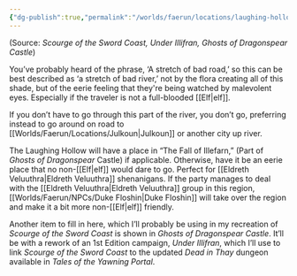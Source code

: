 ```yaml
---
{"dg-publish":true,"permalink":"/worlds/faerun/locations/laughing-hollow/"}
---
```



(Source: *Scourge of the Sword Coast, Under Illifran, Ghosts of Dragonspear Castle*)

You’ve probably heard of the phrase, ‘A stretch of bad road,’ so this can be best described as ‘a stretch of bad river,’ not by the flora creating all of this shade, but of the eerie feeling that they're being watched by malevolent eyes. Especially if the traveler is not a full-blooded [[Elf\|elf]].

If you don’t have to go through this part of the river, you don’t go, preferring instead to go around on road to [[Worlds/Faerun/Locations/Julkoun\|Julkoun]] or another city up river.

The Laughing Hollow will have a place in “The Fall of Illefarn,” (Part of *Ghosts of Dragonspear* Castle) if applicable. Otherwise, have it be an eerie place that no non-[[Elf\|elf]] would dare to go. Perfect for [[Eldreth Veluuthra\|Eldreth Veluuthra]] shenanigans. If the party manages to deal with the [[Eldreth Veluuthra\|Eldreth Veluuthra]] group in this region, [[Worlds/Faerun/NPCs/Duke Floshin\|Duke Floshin]] will take over the region and make it a bit more non-[[Elf\|elf]] friendly.

Another item to fill in here, which I’ll probably be using in my recreation of *Scourge of the Sword Coast* is shown in *Ghosts of Dragonspear Castle*. It’ll be with a rework of an 1st Edition campaign, *Under Illifran*, which I’ll use to link *Scourge of the Sword Coast* to the updated *Dead in Thay* dungeon available in *Tales of the Yawning Portal*.
